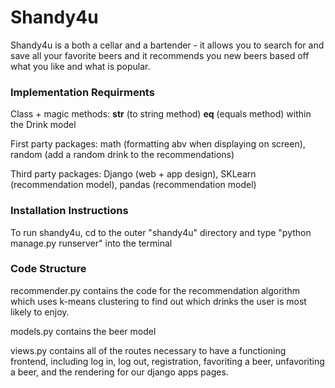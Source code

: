 # Shandy4u

Shandy4u is a both a cellar and a bartender - it allows you to search for
and save all your favorite beers and it recommends you new
beers based off what you like and what is popular.

### Implementation Requirments

Class + magic methods:
__str__ (to string method)
__eq__ (equals method) within the Drink model

First party packages:
math (formatting abv when displaying on screen),
random (add a random drink to the recommendations)

Third party packages:
Django (web + app design),
SKLearn (recommendation model),
pandas (recommendation model)

### Installation Instructions
To run shandy4u, cd to the outer "shandy4u" directory 
and type "python manage.py runserver" into the terminal

### Code Structure
recommender.py contains the code for the recommendation algorithm which
uses k-means clustering to find out which drinks the user is most likely
to enjoy. 

models.py contains the beer model

views.py contains all of the routes necessary to have a 
functioning frontend, including log in, log out, registration,
favoriting a beer, unfavoriting a beer, and the rendering for
our django apps pages. 
